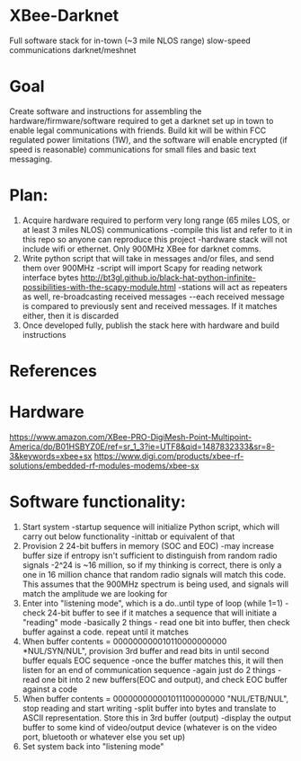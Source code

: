 # XBee-Darknet
Full software stack for in-town (~3 mile NLOS range) slow-speed communications darknet/meshnet

# Goal
Create software and instructions for assembling the hardware/firmware/software required to get a darknet set up in town to enable legal communications with friends.  Build kit will be within FCC regulated power limitations (1W), and the software will enable encrypted (if speed is reasonable) communications for small files and basic text messaging.

# Plan:
1. Acquire hardware required to perform very long range (65 miles LOS, or at least 3 miles NLOS) communications
-compile this list and refer to it in this repo so anyone can reproduce this project
-hardware stack will not include wifi or ethernet.  Only 900MHz XBee for darknet comms.
2. Write python script that will take in messages and/or files, and send them over 900MHz
-script will import Scapy for reading network interface bytes
http://bt3gl.github.io/black-hat-python-infinite-possibilities-with-the-scapy-module.html
-stations will act as repeaters as well, re-broadcasting received messages
--each received message is compared to previously sent and received messages.  If it matches either, then it is discarded
3. Once developed fully, publish the stack here with hardware and build instructions

# References
# Hardware
https://www.amazon.com/XBee-PRO-DigiMesh-Point-Multipoint-America/dp/B01HSBYZ0E/ref=sr_1_3?ie=UTF8&qid=1487832333&sr=8-3&keywords=xbee+sx
https://www.digi.com/products/xbee-rf-solutions/embedded-rf-modules-modems/xbee-sx

# Software functionality:
1. Start system
-startup sequence will initialize Python script, which will carry out below functionality
-inittab or equivalent of that
2. Provision 2 24-bit buffers in memory (SOC and EOC)
-may increase buffer size if entropy isn't sufficient to distinguish from random radio signals
-2^24 is ~16 million, so if my thinking is correct, there is only a one in 16 million chance that random radio signals will match this code.  This assumes that the 900MHz spectrum is being used, and signals will match the amplitude we are looking for
3. Enter into "listening mode", which is a do..until type of loop (while 1=1)
-check 24-bit buffer to see if it matches a sequence that will initiate a "reading" mode
-basically 2 things - read one bit into buffer, then check buffer against a code. repeat until it matches
4. When buffer contents = 000000000010110000000000 *NUL/SYN/NUL", provision 3rd buffer and read bits in until second buffer equals EOC sequence
-once the buffer matches this, it will then listen for an end of communication sequence
-again just do 2 things - read one bit into 2 new buffers(EOC and output), and check EOC buffer against a code
5. When buffer contents = 000000000001011100000000 "NUL/ETB/NUL", stop reading and start writing
-split buffer into bytes and translate to ASCII representation.  Store this in 3rd buffer (output)
-display the output buffer to some kind of video/output device (whatever is on the video port, bluetooth or whatever else you set up)
6. Set system back into "listening mode"
